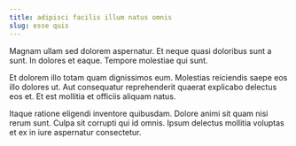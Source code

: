 ```yaml
---
title: adipisci facilis illum natus omnis
slug: esse quis
---
```


Magnam ullam sed dolorem aspernatur. Et neque quasi doloribus sunt a sunt. In dolores et eaque. Tempore molestiae qui sunt.

Et dolorem illo totam quam dignissimos eum. Molestias reiciendis saepe eos illo dolores ut. Aut consequatur reprehenderit quaerat explicabo delectus eos et. Et est mollitia et officiis aliquam natus.

Itaque ratione eligendi inventore quibusdam. Dolore animi sit quam nisi rerum sunt. Culpa sit corrupti qui id omnis. Ipsum delectus mollitia voluptas et ex in iure aspernatur consectetur.
